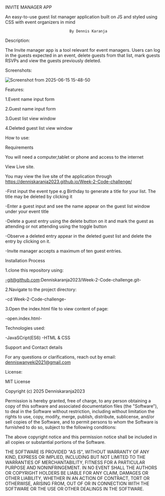  INVITE MANAGER APP

 An easy-to-use guest list manager application built on JS and styled using CSS with event organizers in mind
 
                                 By Dennis Karanja
        
 Description:

 The Invite manager app is a tool relevant for event managers. Users can log in the guests expected in an event, delete guests from that list, mark guests RSVPs and view the guests previously deleted. 
              
 Screenshots:

 ![Screenshot from 2025-06-15 15-48-50](https://github.com/user-attachments/assets/18e11e31-88d4-46cc-9e22-8eddd6d4f45a)


 Features:

 1.Event name input form
 
 2.Guest name input form
 
 3.Guest list view window
 
 4.Deleted guest list view window

 How to use:
 
 Requirements

 You will need a computer,tablet or phone and access to the internet

 View Live site.

 You may view the live site of the application through https://denniskaranja2023.github.io/Week-2-Code-challenge/ 
 
 -First input the event type e.g Birthday to generate a title for your list. The title may be deleted by clicking it
 
 -Enter a guest input and see the name appear on the guest list window under your event title
 
 -Delete a guest entry using the delete button on it and mark the guest as attending or not attending using the toggle button
 
 -Observe a deleted entry appear in the deleted guest list and delete the entry by clicking on it.
 
 -Invite manager accepts a maximum of ten guest entries.

 Installation Process

  1.clone this repository using: 
  
 -git@github.com:Denniskaranja2023/Week-2-Code-challenge.git-
 
  2.Navigate to the project directory:
 
  -cd Week-2-Code-challenge-
 
  3.Open the index.html file to view content of page: 
   
   -open.index.html-
 

 Technologies used:
 
 -JavaSCript(ES6)    -HTML & CSS

Support and Contact details

For any questions or clarifications, reach out by email: denniswanyeki2021@gmail.com

License:

MIT License

Copyright (c) 2025 Denniskaranja2023

Permission is hereby granted, free of charge, to any person obtaining a copy
of this software and associated documentation files (the "Software"), to deal
in the Software without restriction, including without limitation the rights
to use, copy, modify, merge, publish, distribute, sublicense, and/or sell
copies of the Software, and to permit persons to whom the Software is
furnished to do so, subject to the following conditions:

The above copyright notice and this permission notice shall be included in all
copies or substantial portions of the Software.

THE SOFTWARE IS PROVIDED "AS IS", WITHOUT WARRANTY OF ANY KIND, EXPRESS OR
IMPLIED, INCLUDING BUT NOT LIMITED TO THE WARRANTIES OF MERCHANTABILITY,
FITNESS FOR A PARTICULAR PURPOSE AND NONINFRINGEMENT. IN NO EVENT SHALL THE
AUTHORS OR COPYRIGHT HOLDERS BE LIABLE FOR ANY CLAIM, DAMAGES OR OTHER
LIABILITY, WHETHER IN AN ACTION OF CONTRACT, TORT OR OTHERWISE, ARISING FROM,
OUT OF OR IN CONNECTION WITH THE SOFTWARE OR THE USE OR OTHER DEALINGS IN THE
SOFTWARE.




